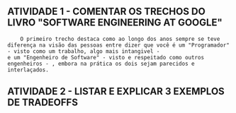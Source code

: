   ATIVIDADE 1 - COMENTAR OS TRECHOS DO LIVRO "SOFTWARE ENGINEERING AT GOOGLE"
  -----------

        O primeiro trecho destaca como ao longo dos anos sempre se teve diferença na visão das pessoas entre dizer que você é um "Programador" - visto como um trabalho, algo mais intangivel - 
    e um "Engenheiro de Software" - visto e respeitado como outros engenheiros - , embora na prática os dois sejam parecidos e interlaçados.
    
    
  ATIVIDADE 2 - LISTAR E EXPLICAR 3 EXEMPLOS DE TRADEOFFS  
  -----------

